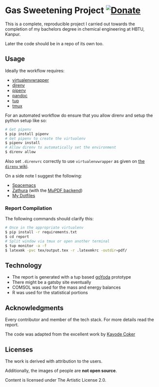 # Gas Sweetening Project [![Donate](https://img.shields.io/badge/Donate-PayPal-blue.svg?style=for-the-badge)](https://www.paypal.me/HaoZeke/)

This is a complete, reproducible project I carried out towards the completion of
my bachelors degree in chemical engineering at HBTU, Kanpur.

Later the code should be in a repo of its own too.

## Usage

Ideally the workflow requires:

* [virtualenvwrapper](https://virtualenvwrapper.readthedocs.io/en/latest/) 
* [direnv](https://direnv.net/)
* [pipenv](https://docs.pipenv.org/)
* [pandoc](http://pandoc.org/)
* [tup](http://gittup.org/tup/)
* [tmux](https://github.com/tmux/tmux/wiki)

For an automated workflow do ensure that you allow direnv and setup the python
setup like so:

``` bash
# Get pipenv
$ pip install pipenv
# Get pipenv to create the virtualenv
$ pipenv install
# Allow direnv to automatically set the environment
$ direnv allow
```

Also set `.direnvrc` correctly to use `virtualenvwrapper` as given on [the `direnv` wiki](https://github.com/direnv/direnv/wiki/Python#-virtualenvwrapper).

On a side note I suggest the following:

* [Spacemacs](http://spacemacs.org/)
* [Zathura](https://pwmt.org/projects/zathura/) (with the [MuPDF backend](https://pwmt.org/projects/zathura-pdf-mupdf/))
* [My Dotfiles](https://github.com/HaoZeke/Dotfiles)

### Report Compilation 

The following commands should clarify this:

``` bash
# Once in the appropriate virtualenv
$ pip install -r requirements.txt
$ cd report
# Split window via tmux or open another terminal
$ tup monitor -a -f
$ latexmk -pvc tex/output.tex -r .latexmkrc -outdir=pdf/
```

## Technology

* The report is generated with a tup based  [goYoda](https://github.com/HaoZeke/goYoda) prototype
* There might be a gatsby site eventually
* COMSOL was used for the mass and energy balances
* R was used for the statistical portions


## Acknowledgments

Every contributor and member of the tech stack. For more details read the
report.

The code was adapted from the excellent work by [Kayode Coker](https://archive.org/details/CokerK.1995FortranProgramsForChemicalProcessDesignAnalysisAndSimulation)

## Licenses

The work is derived with attribution to the users.

Additionally, the images of people are **not open source**.

Content is licensed under The Artistic License 2.0.
